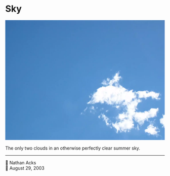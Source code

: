 # Sky

![A clear blue sky with two small blinding white clouds in the lower right](assets/2003-08-29-sky.webp)

The only two clouds in an otherwise perfectly clear summer sky.

- - - -

<span aria-hidden="true">👤</span> Nathan Acks  
<span aria-hidden="true">📅</span> August 29, 2003
